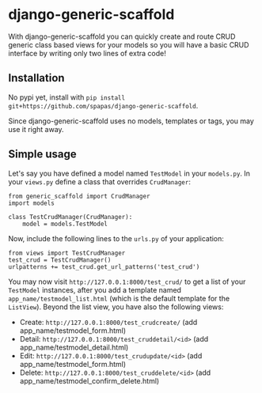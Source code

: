 django-generic-scaffold
=======================

With django-generic-scaffold you can quickly create and route CRUD generic class based views for your models so you will have a basic CRUD interface by writing only two lines of extra code! 

Installation
------------
No pypi yet, install with ``pip install git+https://github.com/spapas/django-generic-scaffold``.

Since django-generic-scaffold uses no models, templates or tags, you may use it right away.

Simple usage
------------

Let's say you have defined a model named ``TestModel`` in your ``models.py``. In your ``views.py`` define a class that overrides ``CrudManager``:

```
from generic_scaffold import CrudManager
import models

class TestCrudManager(CrudManager):
    model = models.TestModel
```

Now, include the following lines to the ``urls.py`` of your application:

```
from views import TestCrudManager
test_crud = TestCrudManager()
urlpatterns += test_crud.get_url_patterns('test_crud')
```

You may now visit ``http://127.0.0.1:8000/test_crud/`` to get a list of your ``TestModel`` instances, after you add a template named ``app_name/testmodel_list.html`` (which is the default template for the ``ListView``). Beyond the list view, you have also the following views:

* Create: ``http://127.0.0.1:8000/test_crudcreate/`` (add app_name/testmodel_form.html)
* Detail: ``http://127.0.0.1:8000/test_cruddetail/<id>`` (add app_name/testmodel_detail.html)
* Edit: ``http://127.0.0.1:8000/test_crudupdate/<id>`` (add app_name/testmodel_form.html)
* Delete: ``http://127.0.0.1:8000/test_cruddelete/<id>`` (add app_name/testmodel_confirm_delete.html)